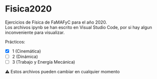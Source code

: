 # Fisica2020
Ejercicios de Física de FaMAFyC para el año 2020.  
Los archivos ipynb se han escrito en Visual Studio Code, por si hay algun inconveniente para visualizar.  

Prácticos:
- [x] 1 (Cinemática)
- [ ] 2 (Dinámica)
- [ ] 3 (Trabajo y Energía Mecánica)

:warning: Estos archivos pueden cambiar en cualquier momento
